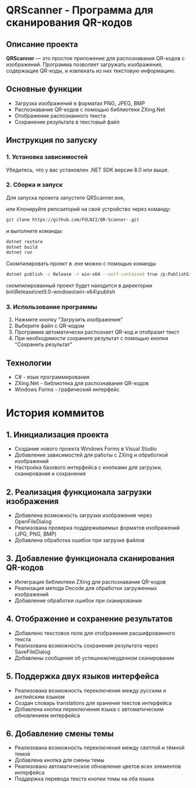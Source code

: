# QRScanner - Программа для сканирования QR-кодов

## Описание проекта
**QRScanner** — это простое приложение для распознавания QR-кодов с изображений. Программа позволяет загружать изображения, содержащие QR-коды, и извлекать из них текстовую информацию.

## Основные функции
- Загрузка изображений в форматах PNG, JPEG, BMP
- Распознавание QR-кодов с помощью библиотеки ZXing.Net
- Отображение распознанного текста
- Сохранение результата в текстовый файл

## Инструкция по запуску

### 1. Установка зависимостей
Убедитесь, что у вас установлен .NET SDK версии 8.0 или выше.

### 2. Сборка и запуск
Для запуска проекта запустите QRScanner.exe,

или Клонируйте репозиторий на своё устройство через команду:
```sh
git clone https://github.com/FOLNII/QR-Scanner-.git
```
и выполните команды:
```sh
dotnet restore
dotnet build
dotnet run
```
Скомпилировать проект в .exe можно с помощью команды
```sh
dotnet publish -c Release -r win-x64 --self-contained true /p:PublishSingleFile=true
```
скомпилированный проект будет находится в директории bin\Release\net9.0-windows\win-x64\publish

### 3. Использование программы
1. Нажмите кнопку "Загрузить изображение"
2. Выберите файл с QR-кодом
3. Программа автоматически распознает QR-код и отобразит текст
4. При необходимости сохраните результат с помощью кнопки "Сохранить результат"

## Технологии
- C# - язык программирования
- ZXing.Net - библиотека для распознавания QR-кодов
- Windows Forms - графический интерфейс


# История коммитов

## 1. Инициализация проекта
- Создание нового проекта Windows Forms в Visual Studio
- Добавление зависимостей для работы с ZXing и обработкой изображений
- Настройка базового интерфейса с кнопками для загрузки, сканирования и сохранения

## 2. Реализация функционала загрузки изображения
- Добавлена возможность загрузки изображения через OpenFileDialog
- Реализована проверка поддерживаемых форматов изображений (JPG, PNG, BMP)
- Добавлена обработка ошибок при загрузке файлов

## 3. Добавление функционала сканирования QR-кодов
- Интеграция библиотеки ZXing для распознавания QR-кодов
- Реализация метода Decode для обработки загруженных изображений
- Добавление обработки ошибок при сканировании

## 4. Отображение и сохранение результатов
- Добавлено текстовое поле для отображения расшифрованного текста
- Реализована возможность сохранения результата через SaveFileDialog
- Добавлены сообщения об успешном/неудачном сканировании

## 5. Поддержка двух языков интерфейса
- Реализована возможность переключения между русским и английским языком
- Создан словарь translations для хранения текстов интерфейса
- Добавлена кнопка переключения языка с автоматическим обновлением интерфейса

## 6. Добавление смены темы
- Реализована возможность переключения между светлой и тёмной темой
- Добавлена кнопка для смены темы
- Реализовано автоматическое обновление цветов всех элементов интерфейса
- Поддержка перевода текста кнопки темы на оба языка
